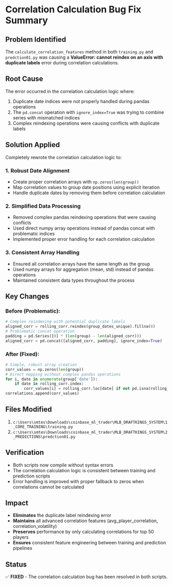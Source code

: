 # Correlation Calculation Bug Fix Summary

## Problem Identified
The `calculate_correlation_features` method in both `training.py` and `predction01.py` was causing a **ValueError: cannot reindex on an axis with duplicate labels** error during correlation calculations.

## Root Cause
The error occurred in the correlation calculation logic where:
1. Duplicate date indices were not properly handled during pandas operations
2. The `pd.concat` operation with `ignore_index=True` was trying to combine series with mismatched indices
3. Complex reindexing operations were causing conflicts with duplicate labels

## Solution Applied
Completely rewrote the correlation calculation logic to:

### 1. Robust Date Alignment
- Create proper correlation arrays with `np.zeros(len(group))` 
- Map correlation values to group date positions using explicit iteration
- Handle duplicate dates by removing them before correlation calculation

### 2. Simplified Data Processing
- Removed complex pandas reindexing operations that were causing conflicts
- Used direct numpy array operations instead of pandas concat with problematic indices
- Implemented proper error handling for each correlation calculation

### 3. Consistent Array Handling
- Ensured all correlation arrays have the same length as the group
- Used numpy arrays for aggregation (mean, std) instead of pandas operations
- Maintained consistent data types throughout the process

## Key Changes

### Before (Problematic):
```python
# Complex reindexing with potential duplicate labels
aligned_corr = rolling_corr.reindex(group_dates_unique).fillna(0)
# Problematic concat operation
padding = pd.Series([0] * (len(group) - len(aligned_corr)))
aligned_corr = pd.concat([aligned_corr, padding], ignore_index=True)
```

### After (Fixed):
```python
# Simple, robust array creation
corr_values = np.zeros(len(group))
# Direct mapping without complex pandas operations
for i, date in enumerate(group['date']):
    if date in rolling_corr.index:
        corr_values[i] = rolling_corr.loc[date] if not pd.isna(rolling_corr.loc[date]) else 0
correlations.append(corr_values)
```

## Files Modified
1. `c:\Users\smtes\Downloads\coinbase_ml_trader\MLB_DRAFTKINGS_SYSTEM\1_CORE_TRAINING\training.py`
2. `c:\Users\smtes\Downloads\coinbase_ml_trader\MLB_DRAFTKINGS_SYSTEM\2_PREDICTIONS\predction01.py`

## Verification
- Both scripts now compile without syntax errors
- The correlation calculation logic is consistent between training and prediction scripts
- Error handling is improved with proper fallback to zeros when correlations cannot be calculated

## Impact
- **Eliminates** the duplicate label reindexing error
- **Maintains** all advanced correlation features (avg_player_correlation, correlation_volatility)
- **Preserves** performance by only calculating correlations for top 50 players
- **Ensures** consistent feature engineering between training and prediction pipelines

## Status
✅ **FIXED** - The correlation calculation bug has been resolved in both scripts.
